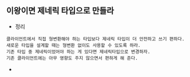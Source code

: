 ## 이왕이면 제네릭 타입으로 만들라
  - 정리
  ```
  클라이언트에서 직접 형변환해야 하는 타입보다 제네릭 타입이 더 안전하고 쓰기 편하다.
  새로운 타입을 설계할 때는 형변환 없이도 사용할 수 있도록 하라.
  기존 타입 중 제네릭이었어야 하는 게 있다면 제네릭타입으로 변경하자.
  기존 클라이언트에는 아무 영향도 주지 않으면서 편하게 해 준다.
  ```
  - 
